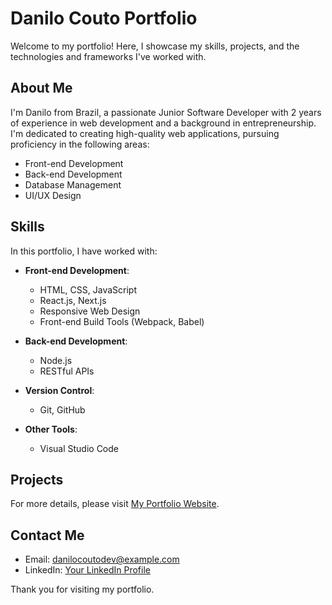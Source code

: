 # Danilo Couto Portfolio

Welcome to my portfolio! Here, I showcase my skills, projects, and the technologies and frameworks I've worked with.

## About Me

I'm Danilo from Brazil, a passionate Junior Software Developer with 2 years of experience in web development and a background in entrepreneurship. I'm dedicated to creating high-quality web applications, pursuing proficiency in the following areas:

- Front-end Development
- Back-end Development
- Database Management
- UI/UX Design

## Skills

In this portfolio, I have worked with:

- **Front-end Development**:
  - HTML, CSS, JavaScript
  - React.js, Next.js
  - Responsive Web Design
  - Front-end Build Tools (Webpack, Babel)

- **Back-end Development**:
  - Node.js
  - RESTful APIs

- **Version Control**:
  - Git, GitHub

- **Other Tools**:
  - Visual Studio Code

## Projects

For more details, please visit [My Portfolio Website](link-to-portfolio-website).

## Contact Me

- Email: [danilocoutodev@example.com](mailto:danilocoutodev@example.com)
- LinkedIn: [Your LinkedIn Profile](https://www.linkedin.com/in/danilocouto/)

Thank you for visiting my portfolio.
